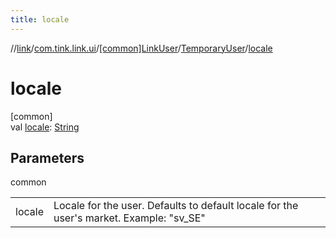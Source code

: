```yaml
---
title: locale
---
```

//[link](../../../../index.html)/[com.tink.link.ui](../../index.html)/[[common]LinkUser](../index.html)/[TemporaryUser](index.html)/[locale](locale.html)



# locale



[common]\
val [locale](locale.html): [String](https://kotlinlang.org/api/latest/jvm/stdlib/kotlin/-string/index.html)



## Parameters


common

| | |
|---|---|
| locale | Locale for the user. Defaults to default locale for the user's market. Example: &quot;sv_SE&quot; |




